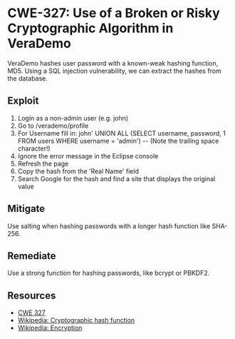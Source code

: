 CWE-327: Use of a Broken or Risky Cryptographic Algorithm in VeraDemo
========================================================================================================

VeraDemo hashes user password with a known-weak hashing function, MD5.
Using a SQL injection vulnerability, we can extract the hashes from the database.

Exploit
-------
1. Login as a non-admin user (e.g. john)
2. Go to /verademo/profile
3. For Username fill in: john' UNION ALL (SELECT username, password, 1 FROM users WHERE username = 'admin') -- 
   (Note the trailing space character!)
4. Ignore the error message in the Eclipse console
5. Refresh the page
6. Copy the hash from the 'Real Name' field
7. Search Google for the hash and find a site that displays the original value

Mitigate
--------
Use salting when hashing passwords with a longer hash function like SHA-256.

Remediate
---------
Use a strong function for hashing passwords, like bcrypt or PBKDF2.

Resources
---------
* [CWE 327](https://cwe.mitre.org/data/definitions/327.html)
* [Wikipedia: Cryptographic hash function](https://en.wikipedia.org/wiki/Cryptographic_hash_function)
* [Wikipedia: Encryption](https://en.wikipedia.org/wiki/Encryption)
